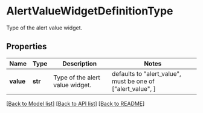 # AlertValueWidgetDefinitionType

Type of the alert value widget.

## Properties

| Name      | Type    | Description                     | Notes                                                       |
| --------- | ------- | ------------------------------- | ----------------------------------------------------------- |
| **value** | **str** | Type of the alert value widget. | defaults to "alert_value", must be one of ["alert_value", ] |

[[Back to Model list]](README.md#documentation-for-models) [[Back to API list]](README.md#documentation-for-api-endpoints) [[Back to README]](README.md)
